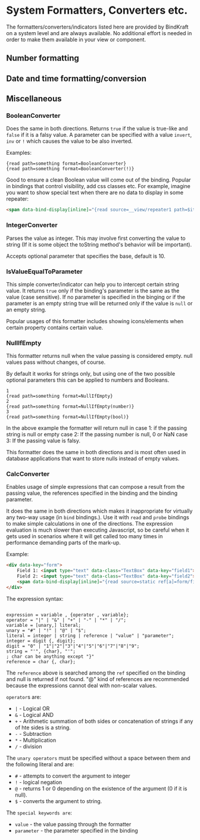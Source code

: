 # System Formatters, Converters etc.

The formatters/converters/indicators listed here are provided by BindKraft on a system level and are always available. No additional effort is needed in order to make them available in your view or component.
## Number formatting

## Date and time formatting/conversion
## Miscellaneous

### BooleanConverter

Does the same in both directions. Returns `true` if the value is true-like and `false` if it is a falsy value. A parameter can be specified with a value `invert`, `inv` or `!` which causes the value to be also inverted.

Examples:
```
{read path=something format=BooleanConverter}
{read path=something format=BooleanConverter(!)}
```

Good to ensure a clean Boolean value will come out of the binding. Popular in bindings that control visibility, add css classes etc. For example, imagine you want to show special text when there are no data to display in some repeater:

```HTML
<span data-bind-display[inline]="{read source=__view/repeater1 path=$items.length format=BooleanConverter(!) readdata=$itemschangedevent}">there are no items here</span>
```

### IntegerConverter

Parses the value as integer. This may involve first converting the value to string (If it is some object the toString method's behavior will be important).

Accepts optional parameter that specifies the base, default is 10.

### IsValueEqualToParameter

This simple converter/indicator can help you to intercept certain string value. It returns `true` only if the binding's parameter is the same as the value (case sensitive). If no parameter is specified in the binging or if the parameter is an empty string true will be returned only if the value is `null` or an empty string.

Popular usages of this formatter includes showing icons/elements when certain property contains certain value.

### NullIfEmpty

This formatter returns null when the value passing is considered empty. null values pass without changes, of course. 

By default it works for strings only, but using one of the two possible optional parameters this can be applied to numbers and Booleans.

```
1
{read path=something format=NullIfEmpty}
2
{read path=something format=NullIfEmpty(number)}
3
{read path=something format=NullIfEmpty(bool)}
```

In the above example the formatter will return null in
case 1: if the passing string is null or empty
case 2: If the passing number is null, 0 or NaN
case 3: If the passing value is falsy.

This formatter does the same in both directions and is most often used in database applications that want to store nulls instead of empty values.

### CalcConverter

Enables usage of simple expressions that can compose a result from the passing value, the references specified in the binding and the binding parameter.

It does the same in both directions which makes it inappropriate for virtually any two-way usage (in `bind` bindings.). Use it with `read` and `probe` bindings to make simple calculations in one of the directions. The expression evaluation is much slower than executing Javascript, so be careful when it gets used in scenarios where it will get called too many times in performance demanding parts of the mark-up.

Example:
```HTML
<div data-key="form">
    Field 1: <input type="text" data-class="TextBox" data-key="field1"><br/>
    Field 2: <input type="text" data-class="TextBox" data-key="field2"><br/>
    <span data-bind-display[inline]="{read source=static ref[a]=form/field1@val ref[b]=form/field2@val format=CalcConverter(a-b)}">I am visible when field 2 contains a different number than the one in field 1</span>
</div>
```

The expression syntax:

```EBNF

expression = variable , {operator , variable};
operator = "|" | "&" | "+" | "-" | "*" | "/";
variable = [unary,] literal;
unary = "#" | "!" | "@" | "$";
literal = integer | string | reference | "value" | "parameter";
integer = digit {, digit};
digit = "0" | "1"|"2"|"3"|"4"|"5"|"6"|"7"|"8"|"9";
string = "'", {char}, "'";
; char can be anything except "}"
reference = char {, char};
```

The `reference` above is searched among the `ref` specified on the binding and null is returned if not found. "@" kind of references are recommended because the expressions cannot deal with non-scalar values. 

`operator`s are:

- `|` - Logical OR
- `&` - Logical AND
- `+` - Arithmetic summation of both sides or concatenation of strings if any of hte sides is a string.
- `-` - Subtraction
- `*` - Multiplication
- `/` - division

The `unary operators` must be specified without a space between them and the following literal and are:

- `#` - attempts to convert the argument to integer
- `!` - logical negation
- `@` - returns 1 or 0 depending on the existence of the argument (0 if it is null).
- `$` - converts the argument to string.

The `special keywords are`:

- `value` - the value passing through the formatter
- `parameter` - the parameter specified in the binding